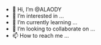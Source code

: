 - 👋 Hi, I’m @ALAODY
- 👀 I’m interested in ...
- 🌱 I’m currently learning ...
- 💞️ I’m looking to collaborate on ...
- 📫 How to reach me ...

<!---
ALAODY/ALAODY is a ✨ special ✨ repository because its `README.md` (this file) appears on your GitHub profile.
You can click the Preview link to take a look at your changes.
--->
